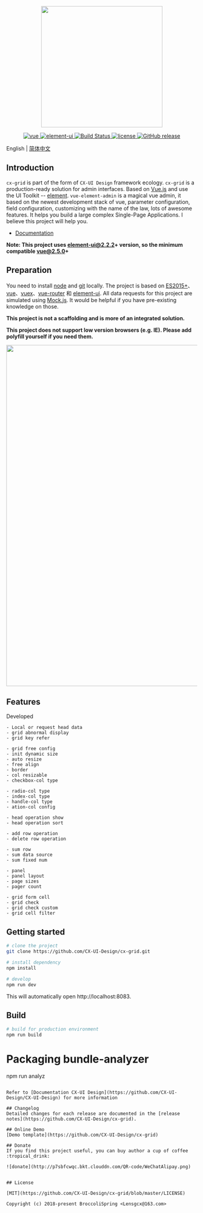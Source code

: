 <p align="center">
  <img width="320" src="https://wpimg.wallstcn.com/ecc53a42-d79b-42e2-8852-5126b810a4c8.svg">
</p>

<p align="center">
  <a href="https://github.com/vuejs/vue">
    <img src="https://img.shields.io/badge/vue-2.5.10-brightgreen.svg" alt="vue">
  </a>
  <a href="https://github.com/ElemeFE/element">
    <img src="https://img.shields.io/badge/element--ui-2.3.0-brightgreen.svg" alt="element-ui">
  </a>
  <a href="https://travis-ci.org/PanJiaChen/vue-element-admin" rel="nofollow">
    <img src="https://travis-ci.org/PanJiaChen/vue-element-admin.svg?branch=master" alt="Build Status">
  </a>
  <a href="https://github.com/PanJiaChen/vue-element-admin/blob/master/LICENSE">
    <img src="https://img.shields.io/github/license/mashape/apistatus.svg" alt="license">
  </a>
  <a href="https://github.com/PanJiaChen/vue-element-admin/releases">
    <img src="https://img.shields.io/github/release/PanJiaChen/vue-element-admin.svg" alt="GitHub release">
  </a>
</p>

English | [简体中文](./README.zh-CN.md)

## Introduction

`cx-grid` is part of the form of `CX-UI Design` framework ecology.
`cx-grid` is a production-ready solution for admin interfaces. Based on [Vue.js](https://github.com/vuejs/vue) and use the UI Toolkit -- [element](https://github.com/ElemeFE/element). `vue-element-admin` is a magical vue admin, it based on the newest development stack of vue, parameter configuration, field configuration, customizing with the name of the law, lots of awesome features. It helps you build a large complex Single-Page Applications. I believe this project will help you.

- [Documentation](https://panjiachen.github.io/vue-element-admin-site/#/)

**Note: This project uses element-ui@2.2.2+ version, so the minimum compatible vue@2.5.0+**

## Preparation

You need to install [node](http://nodejs.org/) and [git](https://git-scm.com/) locally. The project is based on [ES2015+](http://es6.ruanyifeng.com/)、[vue](https://cn.vuejs.org/index.html)、[vuex](https://vuex.vuejs.org/zh-cn/)、[vue-router](https://router.vuejs.org/zh-cn/) 和 [element-ui](https://github.com/ElemeFE/element). All data requests for this project are simulated using [Mock.js](https://github.com/nuysoft/Mock). It would be helpful if you have pre-existing knowledge on those.

 **This project is not a scaffolding and is more of an integrated solution.**

 **This project does not support low version browsers (e.g. IE). Please add polyfill yourself if you need them.**

 <p align="center">
  <img width="900" src="http://otaflb4oo.bkt.clouddn.com/CX-UI-Design/CX-Grid/grid-showgrid-back.png">
</p>


## Features
Developed
```
- Local or request head data
- grid abnormal display
- grid key refer

- grid free config
- init dynamic size
- auto resize
- free align
- border
- col resizable
- checkbox-col type

- radio-col type
- index-col type
- handle-col type
- ation-col config

- head operation show
- head operation sort

- add row operation
- delete row operation

- sum row
- sum data source
- sum fixed num

- panel
- panel layout
- page sizes
- pager count

- grid form cell
- grid check
- grid check custom
- grid cell filter
```

## Getting started

```bash
# clone the project
git clone https://github.com/CX-UI-Design/cx-grid.git

# install dependency
npm install

# develop
npm run dev
```

This will automatically open http://localhost:8083.

## Build
```bash
# build for production environment
npm run build
```
# Packaging bundle-analyzer
npm run analyz
```

Refer to [Documentation CX-UI Design](https://github.com/CX-UI-Design/CX-UI-Design) for more information

## Changelog
Detailed changes for each release are documented in the [release notes](https://github.com/CX-UI-Design/cx-grid).

## Online Demo
[Demo template](https://github.com/CX-UI-Design/cx-grid)

## Donate
If you find this project useful, you can buy author a cup of coffee :tropical_drink:

![donate](http://p7sbfcwqc.bkt.clouddn.com/QR-code/WeChatAlipay.png)


## License

[MIT](https://github.com/CX-UI-Design/cx-grid/blob/master/LICENSE)

Copyright (c) 2018-present BroccoliSpring <Lensgcx@163.com>
